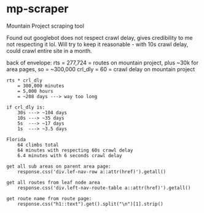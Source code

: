 # mp-scraper
Mountain Project scraping tool

Found out googlebot does not respect crawl delay, gives credibility to me not
respecting it lol. Will try to keep it reasonable - with 10s crawl delay,
could crawl entire site in a month.

back of envelope:
	rts = 277,724 = routes on mountain project, plus ~30k for area pages,
		so = ~300,000
	crl_dly = 60 = crawl delay on mountain project

	rts * crl_dly
		= 300,000 minutes
		= 5,000 hours
		= ~208 days ---> way too long

	if crl_dly is:
		30s ---> ~104 days
		10s ---> ~35 days
		5s  ---> ~17 days
		1s  ---> ~3.5 days

	Florida
		64 climbs total
		64 minutes with respecting 60s crawl delay
		6.4 minutes with 6 seconds crawl delay

	get all sub areas on parent area page:
		response.css('div.lef-nav-row a::attr(href)').getall()

	get all routes from leaf node area
		response.css('div.left-nav-route-table a::attr(href)').getall()

	get route name from route page:
		response.css("h1::text").get().split("\n")[1].strip()